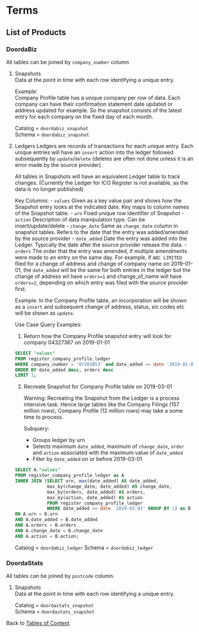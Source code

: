 # Terms

## List of Products

### DoordaBiz
All tables can be joined by `company_number` column

1) Snapshots  
    Data at the point in time with each row identifying a unique entry.

    
    Example:  
    Company Profile table has a unique company per row of data.
    Each company can have their confirmation statement date updated or address updated for example.
    So the snapshot consists of the latest entry for each company on the fixed day of each month.
    
    Catalog = `doordabiz_snapshot`  
    Schema = `doordabiz_snapshot`

2) Ledgers
    Ledgers are records of transactions for each unique entry.
    Each unique entries will have an `insert` action into the ledger followed subsequently by `update`/`delete`
    (deletes are often not done unless it is an error made by the source provider)

    All tables in Snapshots will have an equivalent Ledger table to track changes. (Currently the Ledger for ICO Register
    is not available, as the data is no longer published)

    Key Columns:
        - `values`
            Given as a key value pair and shows how the Snapshot entry looks at the indicated date.
            Key maps to column names of the Snapshot table.
        - `urn`
            Fixed unique row identifier of Snapshot
        - `action`
            Description of data manipulation type. Can be insert/update/delete
        - `change_date`
            Same as `change_date` column in snapshot tables.
            Refers to the date that the entry was added/amended by the source provider
        - `date_added`
            Date the entry was added into the Ledger.
            Typically the date after the source provider release the data.
        - `orders`
            The order that the entry was amended, if multiple amendments were made to an entry on the same day.
            For example, if `ABC LIMITED` filed for a change of address and change of company name on 2019-01-01,
            the `date_added` will be the same for both entries in the ledger but the change of address wil have `orders=1`
            and change_of_name will have `orders=2`, depending on which entry was filed with the source provider first.


    Example:
    In the Company Profile table, an incorporation will be shown as a `insert` and
    subsequent change of address, status, sic codes etc will be shown as `update`.

    Use Case Query Examples:

    1) Return how the Company Profile snapshot entry will look for company 04327367 on 2019-01-01

    ```sql
    SELECT "values"
    FROM register_company_profile_ledger
    WHERE company_number = '07203853' and date_added <= date '2019-01-01'
    ORDER BY date_added desc, orders desc
    LIMIT 1;
    ```

    2) Recreate Snapshot for Company Profile table on 2019-03-01

        Warning:
        Recreating the Snapshot from the Ledger is a process intensive task.
        Hence large tables like the Company Filings (157 million rows), Company Profile (12 million rows)
        may take a some time to process.

        Subquery:
         - Groups ledger by urn
         - Selects maximum `date_added`, maximum of `change_date`, `order` and `action` associated
         with the maximum value of `date_added`
         - Filter by `date_added` on or before 2019-03-01


    ```sql
    SELECT A."values"
    FROM register_company_profile_ledger as A
    INNER JOIN (SELECT urn, max(date_added) AS date_added,
                max_by(change_date, date_added) AS change_date,
                max_by(orders, date_added) AS orders,
                max_by(action, date_added) AS action
                FROM register_company_profile_ledger
                WHERE date_added <= date '2019-03-01' GROUP BY 1) as B
    ON A.urn = B.urn
    AND A.date_added = B.date_added
    AND A.orders = B.orders
    AND A.change_date = B.change_date
    AND A.action = B.action;
    ```


    Catalog = `doordabiz_ledger`
    Schema = `doordabiz_ledger`


### DoordaStats
All tables can be joined by `postcode` column.

1) Snapshots  
    Data at the point in time with each row identifying a unique entry.
    
    Catalog = `doordastats_snapshot`  
    Schema = `doordastats_snapshot`





Back to [Tables of Content](../README.md#getting-started-guide-to-host)